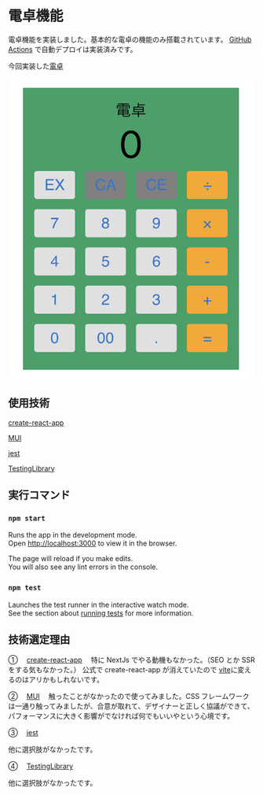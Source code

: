 # 電卓機能

電卓機能を実装しました。基本的な電卓の機能のみ搭載されています。
[GitHub Actions](https://docs.github.com/ja/actions) で自動デプロイは実装済みです。

今回実装した[電卓](https://tyometarou.github.io/calculator/)

![電卓の画像](./docs//calculator.png)

## 使用技術

[create-react-app](https://create-react-app.dev/)

[MUI](https://mui.com/)

[jest](https://jestjs.io/ja/)

[TestingLibrary](https://testing-library.com/docs/react-testing-library/intro/)

## 実行コマンド

### `npm start`

Runs the app in the development mode.\
Open [http://localhost:3000](http://localhost:3000) to view it in the browser.

The page will reload if you make edits.\
You will also see any lint errors in the console.

### `npm test`

Launches the test runner in the interactive watch mode.\
See the section about [running tests](https://facebook.github.io/create-react-app/docs/running-tests) for more information.

## 技術選定理由

① 　[create-react-app](https://create-react-app.dev/)
　特に NextJs でやる動機もなかった。（SEO とか SSR をする気もなかった。）
公式で create-react-app が消えていたので
[vite](https://ja.vitejs.dev/)に変えるのはアリかもしれないです。

② 　[MUI](https://mui.com/)　
触ったことがなかったので使ってみました。CSS フレームワークは一通り触ってみましたが、合意が取れて、デザイナーと正しく協議ができて、パフォーマンスに大きく影響がでなければ何でもいいやという心境です。

③ 　[jest](https://jestjs.io/ja/)

他に選択肢がなかったです。

④ 　[TestingLibrary](https://testing-library.com/docs/react-testing-library/intro/)

他に選択肢がなかったです。
